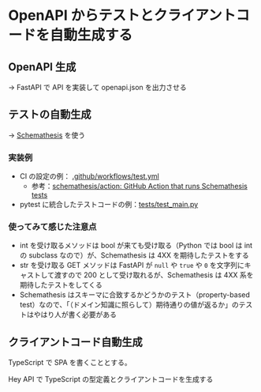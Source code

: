 # OpenAPI からテストとクライアントコードを自動生成する

## OpenAPI 生成

→ FastAPI で API を実装して openapi.json を出力させる

## テストの自動生成

→ [Schemathesis](https://schemathesis.readthedocs.io/en/stable/) を使う

### 実装例

- CI の設定の例： [.github/workflows/test.yml](.github/workflows/test.yml)
  - 参考：[schemathesis/action: GitHub Action that runs Schemathesis tests](https://github.com/schemathesis/action)
- pytest に統合したテストコードの例：[tests/test_main.py](tests/test_main.py)

### 使ってみて感じた注意点

- int を受け取るメソッドは bool が来ても受け取る（Python では bool は int の subclass なので）が、Schemathesis は 4XX を期待したテストをする
- str を受け取る GET メソッドは FastAPI が `null` や `true` や `0` を文字列にキャストして渡すので 200 として受け取れるが、Schemathesis は 4XX 系を期待したテストをしてくる
- Schemathesis はスキーマに合致するかどうかのテスト（property-based test）なので、「（ドメイン知識に照らして）期待通りの値が返るか」のテストはやはり人が書く必要がある

## クライアントコード自動生成

TypeScript で SPA を書くこととする。

Hey API で TypeScript の型定義とクライアントコードを生成する
